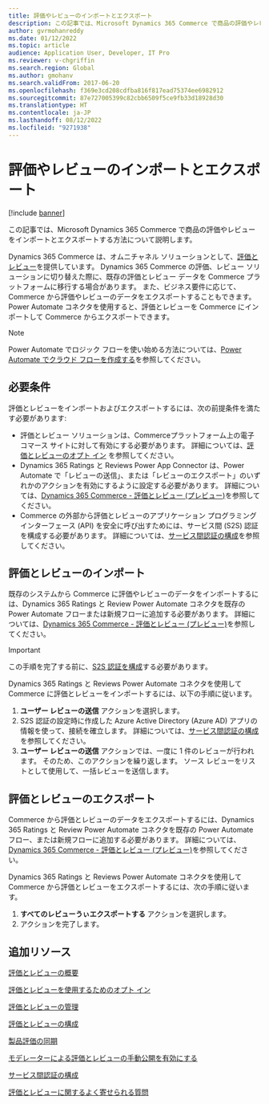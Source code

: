```yaml
---
title: 評価やレビューのインポートとエクスポート
description: この記事では、Microsoft Dynamics 365 Commerce で商品の評価やレビューをインポートとエクスポートする方法について説明します。
author: gvrmohanreddy
ms.date: 01/12/2022
ms.topic: article
audience: Application User, Developer, IT Pro
ms.reviewer: v-chgriffin
ms.search.region: Global
ms.author: gmohanv
ms.search.validFrom: 2017-06-20
ms.openlocfilehash: f369e3cd208cdfba816f817ead75374ee6982912
ms.sourcegitcommit: 87e727005399c82cbb6509f5ce9fb33d18928d30
ms.translationtype: HT
ms.contentlocale: ja-JP
ms.lasthandoff: 08/12/2022
ms.locfileid: "9271938"
---
```

# <a name="import-and-export-ratings-and-reviews"></a>評価やレビューのインポートとエクスポート

[!include [banner](includes/banner.md)]

この記事では、Microsoft Dynamics 365 Commerce で商品の評価やレビューをインポートとエクスポートする方法について説明します。

Dynamics 365 Commerce は、オムニチャネル ソリューションとして、[評価とレビュー](ratings-reviews-overview.md)を提供しています。 Dynamics 365 Commerce の評価、レビュー ソリューションに切り替えた際に、既存の評価とレビュー データを Commerce プラットフォームに移行する場合があります。 また、ビジネス要件に応じて、Commerce から評価やレビューのデータをエクスポートすることもできます。 Power Automate コネクタを使用すると、評価とレビューを Commerce にインポートして Commerce からエクスポートできます。

> [!NOTE]
> Power Automate でロジック フローを使い始める方法については、[Power Automate でクラウド フローを作成する](/power-automate/get-started-logic-flow)を参照してください。

## <a name="prerequisites"></a>必要条件

評価とレビューをインポートおよびエクスポートするには、次の前提条件を満たす必要があります:

- 評価とレビュー ソリューションは、Commerceプラットフォーム上の電子コマース サイトに対して有効にする必要があります。 詳細については、[評価とレビューのオプト イン](opt-in-ratings-reviews.md) を参照してください。
- Dynamics 365 Ratings と Reviews Power App Connector は、Power Automate で「レビューの送信」、または「レビューのエクスポート」のいずれかのアクションを有効にするように設定する必要があります。 詳細については、[Dynamics 365 Commerce - 評価とレビュー (プレビュー)](/connectors/dynamics365ratingsre/)を参照してください。
- Commerce の外部から評価とレビューのアプリケーション プログラミング インターフェース (API) を安全に呼び出すためには、サービス間 (S2S) 認証を構成する必要があります。 詳細については、[サービス間認証の構成](service-to-service-auth.md)を参照してください。

## <a name="import-ratings-and-reviews"></a>評価とレビューのインポート

既存のシステムから Commerce に評価やレビューのデータをインポートするには、Dynamics 365 Ratings と Review Power Automate コネクタを既存の Power Automate フローまたは新規フローに追加する必要があります。 詳細については、[Dynamics 365 Commerce - 評価とレビュー (プレビュー)](/connectors/dynamics365ratingsre/)を参照してください。

> [!IMPORTANT]
> この手順を完了する前に、[S2S 認証を構成](service-to-service-auth.md)する必要があります。

Dynamics 365 Ratings と Reviews Power Automate コネクタを使用して Commerce に評価とレビューをインポートするには、以下の手順に従います。

1. **ユーザー レビューの送信** アクションを選択します。
1. S2S 認証の設定時に作成した Azure Active Directory (Azure AD) アプリの情報を使って、接続を確立します。 詳細については、[サービス間認証の構成](service-to-service-auth.md) を参照してください。
1. **ユーザー レビューの送信** アクションでは、一度に 1 件のレビューが行われます。 そのため、このアクションを繰り返します。 ソース レビューをリストとして使用して、一括レビューを送信します。
    
## <a name="export-ratings-and-reviews"></a>評価とレビューのエクスポート

Commerce から評価とレビューのデータをエクスポートするには、Dynamics 365 Ratings と Review Power Automate コネクタを既存の Power Automate フロー、または新規フローに追加する必要があります。 詳細については、[Dynamics 365 Commerce - 評価とレビュー (プレビュー)](/connectors/dynamics365ratingsre/)を参照してください。

Dynamics 365 Ratings と Reviews Power Automate コネクタを使用して Commerce から評価とレビューをエクスポートするには、次の手順に従います。

1. **すべてのレビューうぃエクスポートする** アクションを選択します。
1. アクションを完了します。 

## <a name="additional-resources"></a>追加リソース

[評価とレビューの概要](ratings-reviews-overview.md)

[評価とレビューを使用するためのオプト イン](opt-in-ratings-reviews.md)

[評価とレビューの管理](manage-reviews.md)

[評価とレビューの構成](configure-ratings-reviews.md)

[製品評価の同期](sync-product-ratings.md)

[モデレーターによる評価とレビューの手動公開を有効にする](manual-publish-rating-reviews.md)

[サービス間認証の構成](service-to-service-auth.md)

[評価とレビューに関するよく寄せられる質問](ratings-reviews-faq.md)
